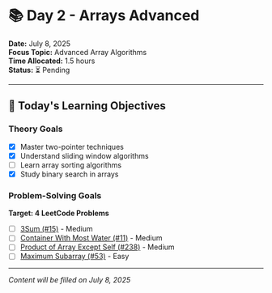 # 📚 Day 2 - Arrays Advanced

**Date:** July 8, 2025  
**Focus Topic:** Advanced Array Algorithms  
**Time Allocated:** 1.5 hours  
**Status:** ⏳ Pending

---

## 🎯 Today's Learning Objectives

### Theory Goals
- [x] Master two-pointer techniques
- [x] Understand sliding window algorithms
- [ ] Learn array sorting algorithms
- [x] Study binary search in arrays

### Problem-Solving Goals
**Target: 4 LeetCode Problems**
- [ ] [3Sum (#15)](https://leetcode.com/problems/3sum/) - Medium
- [ ] [Container With Most Water (#11)](https://leetcode.com/problems/container-with-most-water/) - Medium
- [ ] [Product of Array Except Self (#238)](https://leetcode.com/problems/product-of-array-except-self/) - Medium
- [ ] [Maximum Subarray (#53)](https://leetcode.com/problems/maximum-subarray/) - Easy

---

*Content will be filled on July 8, 2025*